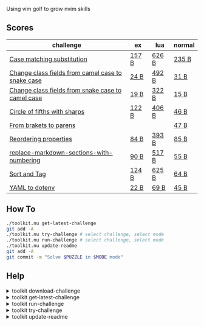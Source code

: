 
Using vim golf to grow nvim skills

## Scores

|challenge|ex|lua|normal|
|---|---|---|---|
| [Case matching substitution](case-matching-substitution) | [157 B](case-matching-substitution/ex-mode.txt) | [626 B](case-matching-substitution/lua-mode.lua) | [235 B](case-matching-substitution/normal-mode.txt) |
| [Change class fields from camel case to snake case](change-class-fields-from-camel-case-to-snake-case) | [24 B](change-class-fields-from-camel-case-to-snake-case/ex-mode.txt) | [492 B](change-class-fields-from-camel-case-to-snake-case/lua-mode.lua) | [31 B](change-class-fields-from-camel-case-to-snake-case/normal-mode.txt) |
| [Change class fields from snake case to camel case](change-class-fields-from-snake-case-to-camel-case) | [19 B](change-class-fields-from-snake-case-to-camel-case/ex-mode.txt) | [322 B](change-class-fields-from-snake-case-to-camel-case/lua-mode.lua) | [15 B](change-class-fields-from-snake-case-to-camel-case/normal-mode.txt) |
| [Circle of fifths with sharps](circle-of-fifths-with-sharps) | [122 B](circle-of-fifths-with-sharps/ex-mode.txt) | [406 B](circle-of-fifths-with-sharps/lua-mode.lua) | [46 B](circle-of-fifths-with-sharps/normal-mode.txt) |
| [From brakets to parens](from-brakets-to-parens) |  |  | [47 B](from-brakets-to-parens/normal-mode.txt) |
| [Reordering properties](reordering-properties) | [84 B](reordering-properties/ex-mode.txt) | [393 B](reordering-properties/lua-mode.lua) | [85 B](reordering-properties/normal-mode.txt) |
| [replace-markdown-sections-with-numbering](replace-markdown-sections-with-numbering) | [90 B](replace-markdown-sections-with-numbering/ex-mode.txt) | [517 B](replace-markdown-sections-with-numbering/lua-mode.lua) | [55 B](replace-markdown-sections-with-numbering/normal-mode.txt) |
| [Sort and Tag](sort-and-tag) | [124 B](sort-and-tag/ex-mode.txt) | [625 B](sort-and-tag/lua-mode.lua) | [64 B](sort-and-tag/normal-mode.txt) |
| [YAML to dotenv](yaml-to-dotenv) | [22 B](yaml-to-dotenv/ex-mode.txt) | [69 B](yaml-to-dotenv/lua-mode.lua) | [45 B](yaml-to-dotenv/normal-mode.txt) |

## How To

```sh
./toolkit.nu get-latest-challenge
git add -A
./toolkit.nu try-challenge # select challenge, select mode
./toolkit.nu run-challenge # select challenge, select mode
./toolkit.nu update-readme
git add -A
git commit -m "Solve $PUZZLE in $MODE mode"
```

## Help


<details><summary>toolkit download-challenge</summary>

```
Usage:
  > download-challenge <title> <challenge_id> <description> 

Flags:
  -h, --help: Display the help message for this command

Parameters:
  title <any>
  challenge_id <any>
  description <any>

Input/output types:
  ╭───┬───────┬────────╮
  │ # │ input │ output │
  ├───┼───────┼────────┤
  │ 0 │ any   │ any    │
  ╰───┴───────┴────────╯
```
</details>
    

<details><summary>toolkit get-latest-challenge</summary>

```
Usage:
  > get-latest-challenge 

Flags:
  -h, --help: Display the help message for this command

Input/output types:
  ╭───┬───────┬────────╮
  │ # │ input │ output │
  ├───┼───────┼────────┤
  │ 0 │ any   │ any    │
  ╰───┴───────┴────────╯
```
</details>
    

<details><summary>toolkit run-challenge</summary>

```
Usage:
  > run-challenge {flags} 

Flags:
  --challenge <string> (default: '')
  --mode <string> (default: '')
  -h, --help: Display the help message for this command

Input/output types:
  ╭───┬───────┬────────╮
  │ # │ input │ output │
  ├───┼───────┼────────┤
  │ 0 │ any   │ any    │
  ╰───┴───────┴────────╯
```
</details>
    

<details><summary>toolkit try-challenge</summary>

```
Usage:
  > try-challenge 

Flags:
  -h, --help: Display the help message for this command

Input/output types:
  ╭───┬───────┬────────╮
  │ # │ input │ output │
  ├───┼───────┼────────┤
  │ 0 │ any   │ any    │
  ╰───┴───────┴────────╯
```
</details>
    

<details><summary>toolkit update-readme</summary>

```
Usage:
  > update-readme 

Flags:
  -h, --help: Display the help message for this command

Input/output types:
  ╭───┬───────┬────────╮
  │ # │ input │ output │
  ├───┼───────┼────────┤
  │ 0 │ any   │ any    │
  ╰───┴───────┴────────╯
```
</details>
    

